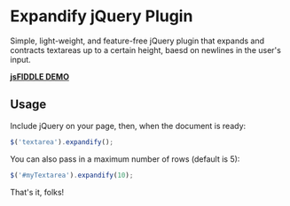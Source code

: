 Expandify jQuery Plugin
================

Simple, light-weight, and feature-free jQuery plugin that expands and contracts textareas up to a certain height, baesd on newlines in the user's input.

**[jsFIDDLE DEMO](http://jsfiddle.net/mholt/dJWqN/)**

Usage
-----

Include jQuery on your page, then, when the document is ready:

```javascript
$('textarea').expandify(); 
```

You can also pass in a maximum number of rows (default is 5):

```javascript
$('#myTextarea').expandify(10);
```

That's it, folks!